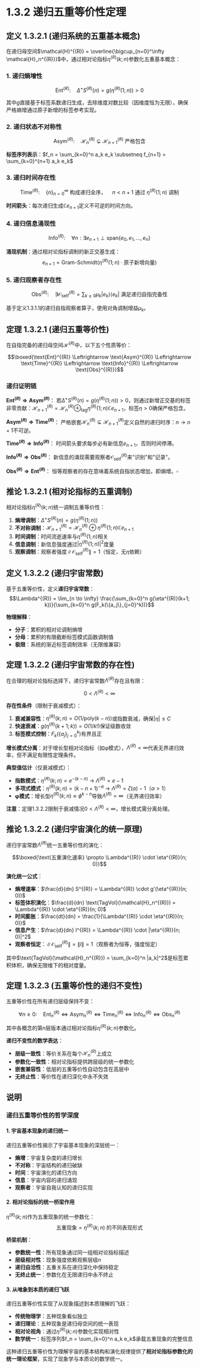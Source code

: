 # 1.3.2 递归五重等价性定理

## 定义 1.3.2.1 (递归系统的五重基本概念)

在递归母空间$\mathcal{H}^{(R)} = \overline{\bigcup_{n=0}^\infty \mathcal{H}_n^{(R)}}$中，通过相对论指标$\eta^{(R)}(k; n)$参数化五重基本概念：

### 1. 递归熵增性
$$\text{Ent}^{(R)}: \quad \Delta^+ S^{(R)}(n) = g(\eta^{(R)}(1; n)) > 0$$

其中$g$直接基于标签系数递归生成，去除维度对数比较（因维度恒为无限），确保严格熵增通过原子新增的标签参考实现。

### 2. 递归状态不对称性
$$\text{Asym}^{(R)}: \quad \mathcal{H}_n^{(R)} \subsetneq \mathcal{H}_{n+1}^{(R)} \text{ 严格包含}$$

**标签序列表示**：$f_n = \sum_{k=0}^n a_k e_k \subsetneq f_{n+1} = \sum_{k=0}^{n+1} a_k e_k$

### 3. 递归时间存在性
$$\text{Time}^{(R)}: \quad \{n\}_{n=0}^\infty \text{ 构成递归全序，} \quad n < n+1 \text{ 通过 } \eta^{(R)}(1; n) \text{ 调制}$$

**时间箭头**：每次递归生成$\mathbb{C} e_{n+1}$定义不可逆的时间方向。

### 4. 递归信息涌现性
$$\text{Info}^{(R)}: \quad \forall n: \exists e_{n+1} \perp \text{span}\{e_0, e_1, \ldots, e_n\}$$

**涌现机制**：通过相对论指标调制的新正交基生成：
$$e_{n+1} = \text{Gram-Schmidt}(\eta^{(R)}(1; n) \cdot \text{原子新增向量})$$

### 5. 递归观察者存在性
$$\text{Obs}^{(R)}: \quad \exists \mathcal{O}_{\text{self}}^{(R)} = \sum_{k \geq 0} \mu_k |e_k\rangle\langle e_k| \text{ 满足递归自指完备性}$$

基于定义1.3.1.1的递归自指观察者算子，使用对角调制增益$\mu_k$。

## 定理 1.3.2.1 (递归五重等价性)

在自指完备的递归母空间$\mathcal{H}^{(R)}$中，以下五个性质等价：

$$\boxed{\text{Ent}^{(R)} \Leftrightarrow \text{Asym}^{(R)} \Leftrightarrow \text{Time}^{(R)} \Leftrightarrow \text{Info}^{(R)} \Leftrightarrow \text{Obs}^{(R)}}$$

### 递归证明链

**$\text{Ent}^{(R)} \Rightarrow \text{Asym}^{(R)}$**：
若$\Delta^+ S^{(R)}(n) = g(\eta^{(R)}(1; n)) > 0$，则通过新增正交基的标签非零贡献：$\mathcal{H}_{n+1}^{(R)} = \mathcal{H}_n^{(R)} \oplus_{\text{tag}} \eta^{(R)}(1; n) \mathbb{C} e_{n+1}$，标签$\eta > 0$确保严格包含。

**$\text{Asym}^{(R)} \Rightarrow \text{Time}^{(R)}$**：
严格嵌套$\mathcal{H}_n^{(R)} \subsetneq \mathcal{H}_{n+1}^{(R)}$定义自然的递归时序：$n \rightarrow n+1$不可逆。

**$\text{Time}^{(R)} \Rightarrow \text{Info}^{(R)}$**：
时间箭头要求每步必有新信息$e_{n+1}$，否则时间停滞。

**$\text{Info}^{(R)} \Rightarrow \text{Obs}^{(R)}$**：
新信息的涌现需要观察者$\mathcal{O}_{\text{self}}^{(R)}$来"识别"和"记录"。

**$\text{Obs}^{(R)} \Rightarrow \text{Ent}^{(R)}$**：
恒等观察者的存在意味着系统自指状态增加，即熵增。$\square$

## 推论 1.3.2.1 (相对论指标的五重调制)

相对论指标$\eta^{(R)}(k; n)$统一调制五重等价性：

1. **熵增调制**：$\Delta^+ S^{(R)}(n) = g(\eta^{(R)}(1; n))$
2. **不对称调制**：$\mathcal{H}_{n+1}^{(R)} = \mathcal{H}_n^{(R)} \oplus \eta^{(R)}(1; n) \mathbb{C} e_{n+1}$
3. **时间调制**：时间流逝速率与$\eta^{(R)}(1; n)$相关
4. **信息调制**：新信息强度通过$|\eta^{(R)}(1; n)|^2$度量
5. **观察调制**：观察者强度$\|\mathcal{O}_{\text{self}}^{(R)}\| = 1$（恒定，无$\eta$依赖）

## 定义 1.3.2.2 (递归宇宙常数)

基于五重等价性，定义**递归宇宙常数**：
$$\Lambda^{(R)} = \lim_{n \to \infty} \frac{\sum_{k=0}^n g(\eta^{(R)}(k+1; k))}{\sum_{k=0}^n g(F_k(\{a_j\}_{j=0}^k))}$$

**物理解释**：
- **分子**：累积的相对论调制熵增
- **分母**：累积的有限截断标签模式函数调制值
- **极限**：系统的渐近标签调制效率（无限维兼容）

## 定理 1.3.2.2 (递归宇宙常数的存在性)

在合理的相对论指标选择下，递归宇宙常数$\Lambda^{(R)}$存在且有限：

$$0 < \Lambda^{(R)} < \infty$$

**存在性条件**（限制于衰减模式）：
1. **衰减兼容性**：$\eta^{(R)}(k; n) = O(1/\text{poly}(k-n))$或指数衰减，确保$|\eta| \leq C$
2. **快速衰减**：$g(\eta^{(R)}(k+1; k)) = O(1/k!)$保证级数收敛
3. **标签模式控制**：$F_k(\{a_j\}_{j=0}^k)$有界且正

**增长模式分离**：对于增长型相对论指标（如φ模式），$\Lambda^{(R)} = \infty$代表无界递归效率，但不满足有限性定理条件。

**典型值估计**（仅衰减模式）：
- **指数模式**：$\eta^{(R)}(k; n) = e^{-(k-n)}$ → $\Lambda^{(R)} = e - 1$
- **多项式模式**：$\eta^{(R)}(k; n) = (k-n+1)^{-\alpha}$ → $\Lambda^{(R)} = \zeta(\alpha) - 1$（$\alpha > 1$）
- **φ模式**：增长型$\eta^{(R)}(k; n) \approx \phi^{k-n}$导致$\Lambda^{(R)} = \infty$（无界递归效率）

**注意**：定理1.3.2.2限制于衰减情况$0 < \Lambda^{(R)} < \infty$，增长模式需分离处理。

## 推论 1.3.2.2 (递归宇宙演化的统一原理)

递归宇宙常数$\Lambda^{(R)}$统一五重等价性的演化：

$$\boxed{\text{五重演化速率} \propto \Lambda^{(R)} \cdot \eta^{(R)}(n; 0)}$$

**演化统一公式**：
- **熵增速率**：$\frac{d}{dn} S^{(R)} = \Lambda^{(R)} \cdot g'(\eta^{(R)}(n; 0))$
- **标签体积演化**：$\frac{d}{dn} \text{TagVol}(\mathcal{H}_n^{(R)}) = \Lambda^{(R)} \cdot \eta^{(R)}(n; 0)$
- **时间膨胀**：$\frac{dt}{dn} = \frac{1}{\Lambda^{(R)} \cdot \eta^{(R)}(n; 0)}$
- **信息产生**：$\frac{d}{dn} I^{(R)} = \Lambda^{(R)} \cdot |\eta^{(R)}(n; 0)|^2$
- **观察者恒定**：$\|\mathcal{O}_{\text{self}}^{(R)}\| = \|I\| = 1$（观察者为恒等，强度恒定）

其中$\text{TagVol}(\mathcal{H}_n^{(R)}) = \sum_{k=0}^n |a_k|^2$是标签累积体积，确保无限维下的相对度量。

## 定理 1.3.2.3 (五重等价性的递归不变性)

五重等价性在所有递归层级保持不变：

$$\forall n \geq 0: \quad \text{Ent}_n^{(R)} \Leftrightarrow \text{Asym}_n^{(R)} \Leftrightarrow \text{Time}_n^{(R)} \Leftrightarrow \text{Info}_n^{(R)} \Leftrightarrow \text{Obs}_n^{(R)}$$

其中各概念的第$n$层版本通过相对论指标$\eta^{(R)}(k; n)$参数化。

**递归不变性的数学表达**：
- **层级一致性**：等价关系在每个$\mathcal{H}_n^{(R)}$上成立
- **参数化一致性**：相对论指标提供跨层级的统一参数化
- **嵌套兼容性**：低层的五重等价性自动包含在高层中
- **无终止性**：等价性在递归深化中永不失效

## 说明

### **递归五重等价性的哲学深度**

#### **1. 宇宙基本现象的递归统一**
递归五重等价性揭示了宇宙基本现象的深层统一：
- **熵增**：宇宙复杂度的递归增长
- **不对称**：宇宙结构的递归破缺
- **时间**：宇宙演化的递归方向
- **信息**：宇宙内容的递归涌现
- **观察者**：宇宙自我认知的递归实现

#### **2. 相对论指标的统一桥梁作用**
$\eta^{(R)}(k; n)$作为五重现象的统一参数化：
$$\text{五重现象} = \eta^{(R)}(k; n) \text{ 的不同表现形式}$$

**桥梁机制**：
- **参数统一性**：所有现象通过同一组相对论指标描述
- **层级相对性**：现象强度依赖观察层级$n$
- **递归自洽性**：五重关系在递归深化中保持稳定
- **无终止统一**：参数化在无限递归中永不终止

#### **3. 从唯象到本质的递归飞跃**
递归五重等价性实现了从现象描述到本质理解的飞跃：
- **传统物理学**：五种现象看似独立
- **递归理论**：五种现象是递归母空间的统一表现
- **相对论视角**：通过$\eta^{(R)}(k; n)$参数化实现相对性
- **数学统一**：标签序列$f_n = \sum_{k=0}^n a_k e_k$承载五重现象的完整信息

这种递归五重等价性为理解宇宙的基本结构和演化规律提供了**相对论指标参数化的统一理论框架**，实现了现象学与本质论的数学统一。